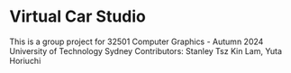 # Virtual Car Studio

This is a group project for 32501 Computer Graphics - Autumn 2024 University of Technology Sydney
Contributors: Stanley Tsz Kin Lam, Yuta Horiuchi
